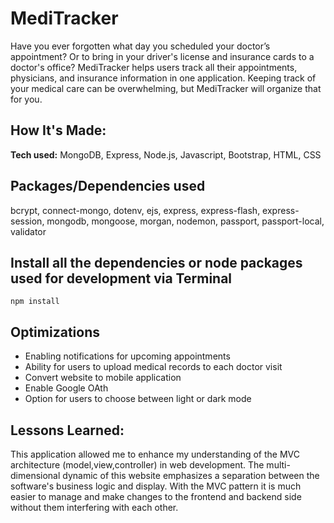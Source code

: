 # MediTracker
Have you ever forgotten what day you scheduled your doctor’s appointment? Or to bring in your driver's license and insurance cards to a doctor's office? MediTracker helps users track all their appointments, physicians, and insurance information in one application. Keeping track of your medical care can be overwhelming, but MediTracker will organize that for you. 

## How It's Made:

**Tech used:** MongoDB, Express, Node.js, Javascript, Bootstrap, HTML, CSS

## Packages/Dependencies used 

bcrypt, connect-mongo, dotenv, ejs, express, express-flash, express-session, mongodb, mongoose, morgan, nodemon, passport, passport-local, validator

## Install all the dependencies or node packages used for development via Terminal

`npm install` 

## Optimizations

  - Enabling notifications for upcoming appointments
  - Ability for users to upload medical records to each doctor visit
  - Convert website to mobile application
  - Enable Google OAth
  - Option for users to choose between light or dark mode

## Lessons Learned:

This application allowed me to enhance my understanding of the MVC architecture (model,view,controller) in web development. The multi-dimensional dynamic of this website emphasizes a separation between the software's business logic and display. With the MVC pattern it is much easier to manage and make changes to the frontend and backend side without them interfering with each other.

